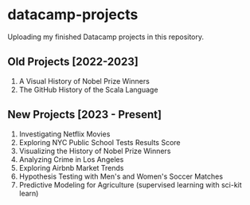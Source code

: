 # datacamp-projects
Uploading my finished Datacamp projects in this repository.

## Old Projects [2022-2023]
1. A Visual History of Nobel Prize Winners
2. The GitHub History of the Scala Language

## New Projects [2023 - Present]
1. Investigating Netflix Movies
2. Exploring NYC Public School Tests Results Score
3. Visualizing the History of Nobel Prize Winners
4. Analyzing Crime in Los Angeles
5. Exploring Airbnb Market Trends
6. Hypothesis Testing with Men's and Women's Soccer Matches
7. Predictive Modeling for Agriculture (supervised learning with sci-kit learn)
